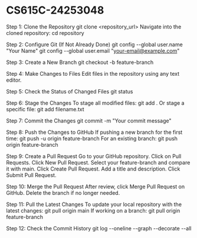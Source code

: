 # CS615C-24253048
Step 1: Clone the Repository
git clone <repository_url>
Navigate into the cloned repository:
cd repository

Step 2: Configure Git (If Not Already Done)
git config --global user.name "Your Name"
git config --global user.email "your-email@example.com"

Step 3: Create a New Branch
git checkout -b feature-branch

Step 4: Make Changes to Files
Edit files in the repository using any text editor.

Step 5: Check the Status of Changed Files
git status

Step 6: Stage the Changes
To stage all modified files:
git add .
Or stage a specific file:
git add filename.txt

Step 7: Commit the Changes
git commit -m "Your commit message"

Step 8: Push the Changes to GitHub
If pushing a new branch for the first time:
git push -u origin feature-branch
For an existing branch:
git push origin feature-branch

Step 9: Create a Pull Request 
Go to your GitHub repository.
Click on Pull Requests.
Click New Pull Request.
Select your feature-branch and compare it with main.
Click Create Pull Request.
Add a title and description.
Click Submit Pull Request.

Step 10: Merge the Pull Request
After review, click Merge Pull Request on GitHub.
Delete the branch if no longer needed.

Step 11: Pull the Latest Changes
To update your local repository with the latest changes:
git pull origin main
If working on a branch:
git pull origin feature-branch

Step 12: Check the Commit History
git log --oneline --graph --decorate --all
